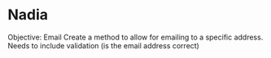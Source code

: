 # Nadia


Objective: Email
Create a method to allow for emailing to a specific address. Needs to include validation (is the email address correct)

